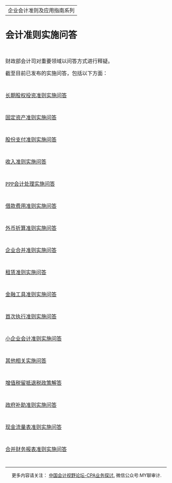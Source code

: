 ﻿<!DOCTYPE HTML PUBLIC "-//W3C//DTD HTML 4.0 Transitional//EN">
<HTML><HEAD><TITLE>会计准则实施问答</TITLE>
<META content="text/html; charset=gb2312" http-equiv=Content-Type>
<META name=GENERATOR content="MSHTML 11.00.10570.1001"><LINK rel=stylesheet 
href="_template.css"></HEAD>
<BODY>
<DIV id=nsbanner>
<DIV id=bannerrow1>
<TABLE class=bannerparthead>
  <TBODY>
  <TR id=hdr>
    <TD class=runninghead noWrap>企业会计准则及应用指南系列</TD></TR></TBODY></TABLE></DIV>
<DIV id=titlerow>
<H1 class=dtH1>会计准则实施问答</H1></DIV></DIV>
<DIV id=nstext><BR>
<P><FONT size=3 face=宋体>财政部会计司对重要领域以问答方式进行释疑。</FONT></P>
<P><FONT size=3 face=宋体>截至目前已发布的实施问答，包括以下方面：</FONT></P>
<P>&nbsp;</P>
<P><FONT size=3 face=宋体><A href="page_141.html">长期股权投资准则实施问答</A></FONT></P>
<P><FONT size=3 face=宋体></FONT>&nbsp;</P>
<P><FONT size=3 face=宋体><A href="page_142.html">固定资产准则实施问答</A></FONT></P>
<P><FONT size=3 face=宋体></FONT>&nbsp;</P>
<P><FONT size=3 face=宋体><A href="page_143.html">股份支付准则实施问答</A></FONT></P>
<P><FONT size=3 face=宋体></FONT>&nbsp;</P>
<P><FONT size=3 face=宋体><A href="page_145.html">收入准则实施问答</A></FONT></P>
<P><FONT size=3 face=宋体></FONT>&nbsp;</P>
<P><FONT size=3 face=宋体><A href="page_146.html">PPP会计处理实施问答</A></FONT></P>
<P><FONT size=3 face=宋体></FONT>&nbsp;</P>
<P><FONT size=3 face=宋体><A href="page_147.html">借款费用准则实施问答</A></FONT></P>
<P><FONT size=3 face=宋体></FONT>&nbsp;</P>
<P><FONT size=3 face=宋体><A href="page_148.html">外币折算准则实施问答</A></FONT></P>
<P><FONT size=3 face=宋体></FONT>&nbsp;</P>
<P><FONT size=3 face=宋体><A href="page_149.html">企业合并准则实施问答</A></FONT></P>
<P><FONT size=3 face=宋体></FONT>&nbsp;</P>
<P><FONT size=3 face=宋体><A href="page_150.html">租赁准则实施问答</A></FONT></P>
<P><FONT size=3 face=宋体></FONT>&nbsp;</P>
<P><FONT size=3 face=宋体><A href="page_151.html">金融工具准则实施问答</A></FONT></P>
<P><FONT size=3 face=宋体></FONT>&nbsp;</P>
<P><FONT size=3 face=宋体><A href="page_152.html">首次执行准则实施问答</A></FONT></P>
<P><FONT size=3 face=宋体></FONT>&nbsp;</P>
<P><FONT size=3 face=宋体><A href="page_153.html">小企业会计准则实施问答</A></FONT></P>
<P><FONT size=3 face=宋体></FONT>&nbsp;</P>
<P><FONT size=3 face=宋体><A href="page_154.html">其他相关实施问答</A></FONT></P>
<P><FONT size=3 face=宋体></FONT>&nbsp;</P>
<P><FONT size=3 face=宋体><A href="page_253.html">增值税留抵退税政策解答</A></FONT></P>
<P><FONT size=3 face=宋体></FONT>&nbsp;</P>
<P><FONT size=3 face=宋体><A href="page_263.html">政府补助准则实施问答</A></FONT></P>
<P><FONT size=3 face=宋体></FONT>&nbsp;</P>
<P><FONT size=3 face=宋体><A href="page_264.html">现金流量表准则实施问答</A></FONT></P>
<P><FONT size=3 face=宋体></FONT>&nbsp;</P>
<P><FONT size=3 face=宋体><A href="page_265.html">合并财务报表准则实施问答</A></FONT></P>
<P>&nbsp;</P>
<P>
<HR>

<P></P></DIV>
<DIV class=footer>
<P>&nbsp;&nbsp;&nbsp;&nbsp;&nbsp;更多内容请关注： <A 
href="https://bbs.esnai.com/thread-5354530-1-3.html" 
target=_blank>中国会计视野论坛-CPA业务探讨.</A> 微信公众号:MY聊审计.</P></DIV></BODY></HTML>
